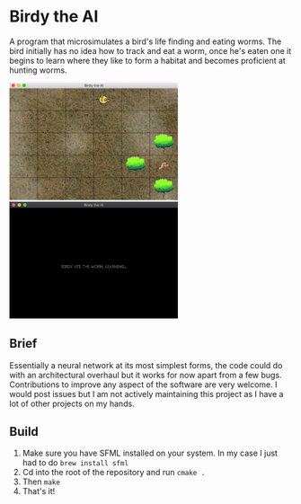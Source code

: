 # Birdy the AI

A program that microsimulates a bird's life finding and eating worms. The bird initially has no idea how to track and eat a worm, once he's eaten one it begins to learn where they like to form a habitat and becomes proficient at hunting worms.

<img width="300" src="./res/screenshot2.png">
<img width="300" src="./res/screenshot3.png">

## Brief

Essentially a neural network at its most simplest forms, the code could do with an architectural overhaul but it works for now apart from a few bugs. Contributions to improve any aspect of the software are very welcome. I would post issues but I am not actively maintaining this project as I have a lot of other projects on my hands.

## Build

1. Make sure you have SFML installed on your system. In my case I just had to do ```brew install sfml```
2. Cd into the root of the repository and run ```cmake .```
3. Then ```make```
4. That's it!